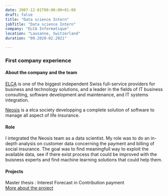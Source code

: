 ```yaml
---
date: 2007-12-01T00:00:00+01:00
draft: false
title: "Data science Intern"
jobTitle: "Data science Intern"
company: "ELCA Informatique"
location: "Lausanne, Switzerland"
duration: "09.2020-02.2021"

---
```

### First company experience

#### About the company and the team
[ELCA](https://www.elca.ch/en) is one of the biggest independent Swiss full-service providers for business and technology solutions, and a leader in the fields of IT business consulting, software development and maintenance, and IT systems integration.

[Neosis](https://www.ipension.ch/) is a elca society developping a complete solution of software to manage all aspect of life insurance.

#### Role
I integrated the Neosis team as a data scientist. My role was to do an in-depth analysis on customer data concerning the payment and billing of social insurance. The goal was to find meaningfull way to exploit the available data, see if there exist process that could be improved with the buisness experts and find machine learning solutions that could help them.

#### Projects
Master thesis : Interest Forecast in Contribution payment  
[More about the project](../../#portofolio)


